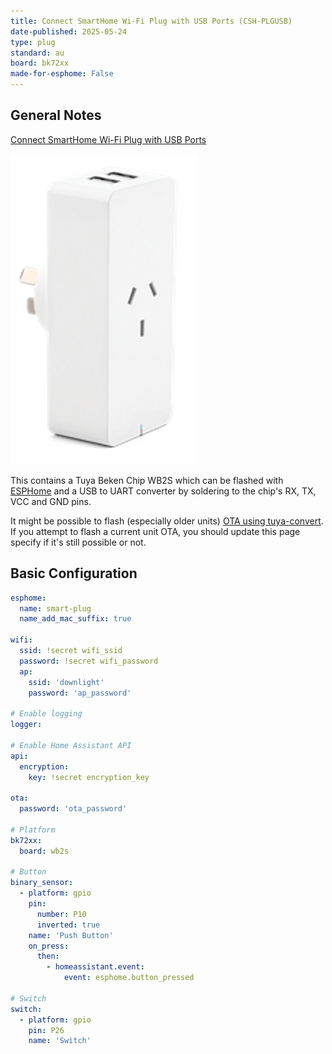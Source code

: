 ```yaml
---
title: Connect SmartHome Wi-Fi Plug with USB Ports (CSH-PLGUSB)
date-published: 2025-05-24
type: plug
standard: au
board: bk72xx
made-for-esphome: False
---
```


## General Notes

[Connect SmartHome Wi-Fi Plug with USB Ports](https://www.connectsmarthome.com.au/smart-power/connect-smart-wi-fi-plug-with-usb-ports-alexa-google-compatible/)

![Connect SmartHome Wi-Fi Plug with USB Ports](CSH-PLGUSB.png 'Connect SmartHome Wi-Fi Plug with USB Ports')

This contains a Tuya Beken Chip WB2S which can be flashed with [ESPHome](https://esphome.io/) and a USB to UART
converter by soldering to the chip's RX, TX, VCC and GND pins.

It might be possible to flash (especially older units) [OTA using tuya-convert](/devices/tuya-convert). If you attempt
to flash a current unit OTA, you should update this page specify if it's still possible or not.

## Basic Configuration

```yaml
esphome:
  name: smart-plug
  name_add_mac_suffix: true

wifi:
  ssid: !secret wifi_ssid
  password: !secret wifi_password
  ap:
    ssid: 'downlight'
    password: 'ap_password'

# Enable logging
logger:

# Enable Home Assistant API
api:
  encryption:
    key: !secret encryption_key

ota:
  password: 'ota_password'

# Platform
bk72xx:
  board: wb2s

# Button
binary_sensor:
  - platform: gpio
    pin:
      number: P10
      inverted: true
    name: 'Push Button'
    on_press:
      then:
        - homeassistant.event:
            event: esphome.button_pressed

# Switch
switch:
  - platform: gpio
    pin: P26
    name: 'Switch'
```
